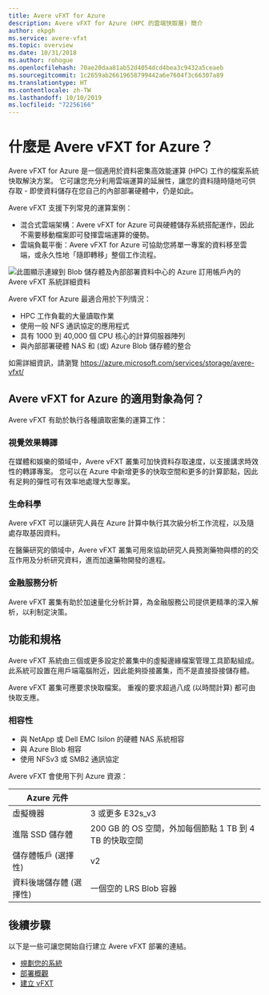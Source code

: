```yaml
---
title: Avere vFXT for Azure
description: Avere vFXT for Azure (HPC 的雲端快取層) 簡介
author: ekpgh
ms.service: avere-vfxt
ms.topic: overview
ms.date: 10/31/2018
ms.author: rohogue
ms.openlocfilehash: 70ae20daa81ab52d4054dcd4bea3c9432a5ceaeb
ms.sourcegitcommit: 1c2659ab26619658799442a6e7604f3c66307a89
ms.translationtype: HT
ms.contentlocale: zh-TW
ms.lasthandoff: 10/10/2019
ms.locfileid: "72256166"
---
```

# <a name="what-is-avere-vfxt-for-azure"></a>什麼是 Avere vFXT for Azure？ 

Avere vFXT for Azure 是一個適用於資料密集高效能運算 (HPC) 工作的檔案系統快取解決方案。 它可讓您充分利用雲端運算的延展性，讓您的資料隨時隨地可供存取 - 即使資料儲存在您自己的內部部署硬體中，仍是如此。

Avere vFXT 支援下列常見的運算案例： 

* 混合式雲端架構：Avere vFXT for Azure 可與硬體儲存系統搭配運作，因此不需要移動檔案即可發揮雲端運算的優勢。 
* 雲端負載平衡：Avere vFXT for Azure 可協助您將單一專案的資料移至雲端，或永久性地「隨即轉移」整個工作流程。 

![此圖顯示連線到 Blob 儲存體及內部部署資料中心的 Azure 訂用帳戶內的 Avere vFXT 系統詳細資料](media/avere-vfxt-hybrid.png)

Avere vFXT for Azure 最適合用於下列情況： 

* HPC 工作負載的大量讀取作業
* 使用一般 NFS 通訊協定的應用程式
* 具有 1000 到 40,000 個 CPU 核心的計算伺服器陣列
* 與內部部署硬體 NAS 和 (或) Azure Blob 儲存體的整合

如需詳細資訊，請瀏覽 <https://azure.microsoft.com/services/storage/avere-vfxt/>

## <a name="who-uses-avere-vfxt-for-azure"></a>Avere vFXT for Azure 的適用對象為何？ 

Avere vFXT 有助於執行各種讀取密集的運算工作：

### <a name="visual-effects-rendering"></a>視覺效果轉譯 

在媒體和娛樂的領域中，Avere vFXT 叢集可加快資料存取速度，以支援講求時效性的轉譯專案。 您可以在 Azure 中新增更多的快取空間和更多的計算節點，因此有足夠的彈性可有效率地處理大型專案。 

### <a name="life-sciences"></a>生命科學 

Avere vFXT 可以讓研究人員在 Azure 計算中執行其次級分析工作流程，以及隨處存取基因資料。

在醫藥研究的領域中，Avere vFXT 叢集可用來協助研究人員預測藥物與標的的交互作用及分析研究資料，進而加速藥物開發的進程。

### <a name="financial-services-analytics"></a>金融服務分析

Avere vFXT 叢集有助於加速量化分析計算，為金融服務公司提供更精準的深入解析，以利制定決策。 

## <a name="features-and-specifications"></a>功能和規格

Avere vFXT 系統由三個或更多設定於叢集中的虛擬邊緣檔案管理工具節點組成。 此系統可設置在用戶端電腦附近，因此能夠掛接叢集，而不是直接掛接儲存體。 

Avere vFXT 叢集可應要求快取檔案。 重複的要求超過八成 (以時間計算) 都可由快取支應。

### <a name="compatibility"></a>相容性 

* 與 NetApp 或 Dell EMC Isilon 的硬體 NAS 系統相容
* 與 Azure Blob 相容
* 使用 NFSv3 或 SMB2 通訊協定

Avere vFXT 會使用下列 Azure 資源： 

|Azure 元件|   |
|----------|-----------|
|虛擬機器|3 或更多 E32s_v3|
|進階 SSD 儲存體|200 GB 的 OS 空間，外加每個節點 1 TB 到 4 TB 的快取空間 |
|儲存體帳戶 (選擇性) |v2|
|資料後端儲存體 (選擇性) | 一個空的 LRS Blob 容器 |

## <a name="next-steps"></a>後續步驟

以下是一些可讓您開始自行建立 Avere vFXT 部署的連結。 

* [規劃您的系統](avere-vfxt-deploy-plan.md)
* [部署概觀](avere-vfxt-deploy-overview.md)
* [建立 vFXT](avere-vfxt-deploy.md)
